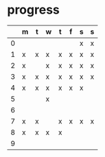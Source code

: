 # progress
| |m|t|w|t|f|s|s|
|-|-|-|-|-|-|-|-|
|0| | | | | |x|x|
|1|x|x|x|x|x|x|x|
|2|x| |x|x|x|x|x|
|3|x|x|x|x|x|x|x|
|4|x|x|x|x|x|x| |
|5| | |x| | | | |
|6| | | | | | | |
|7|x|x| |x|x|x|x|
|8|x|x|x|x| | | |
|9| | | | | | | |
